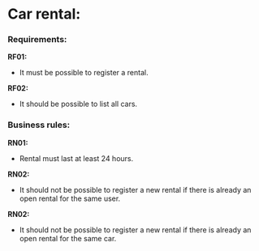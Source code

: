 # Car rental:

### Requirements:
**RF01:**
- It must be possible to register a rental.

**RF02:**
- It should be possible to list all cars.

### Business rules:
**RN01:** 
- Rental must last at least 24 hours.

**RN02:** 
- It should not be possible to register a new rental if there is already an open rental for the same user.

**RN02:** 
- It should not be possible to register a new rental if there is already an open rental for the same car.
